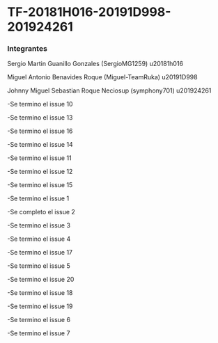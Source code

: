 # TF-20181H016-20191D998-201924261  

### Integrantes  

Sergio Martin Guanillo Gonzales (SergioMG1259) u20181h016  

Miguel Antonio Benavides Roque (Miguel-TeamRuka) u20191D998  

Johnny Miguel Sebastian Roque Neciosup (symphony701) u201924261  



-Se termino el issue 10  

-Se termino el issue 13  

-Se termino el issue 16

-Se termino el issue 14

-Se termino el issue 11

-Se termino el issue 12

-Se termino el issue 15  

-Se termino el issue 1

-Se completo el issue 2

-Se termino el issue 3

-Se termino el issue 4  

-Se termino el issue 17

-Se termino el issue 5  

-Se termino el issue 20

-Se termino el issue 18  

-Se termino el issue 19

-Se termino el issue 6  

-Se termino el issue 7